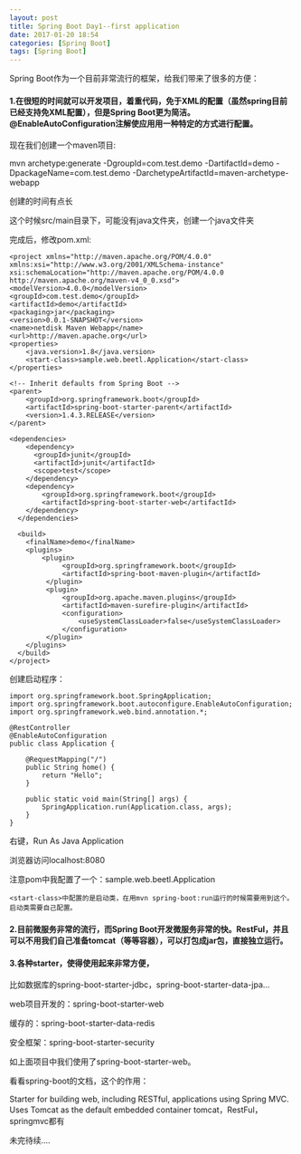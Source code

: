 ```yaml
---
layout: post
title: Spring Boot Day1--first application
date: 2017-01-20 18:54
categories: [Spring Boot]
tags: [Spring Boot]
---
```

Spring Boot作为一个目前非常流行的框架，给我们带来了很多的方便：

#### 1.在很短的时间就可以开发项目，着重代码，免于XML的配置（虽然spring目前已经支持免XML配置），但是Spring Boot更为简洁。@EnableAutoConfiguration注解使应用用一种特定的方式进行配置。

现在我们创建一个maven项目:

mvn archetype:generate -DgroupId=com.test.demo -DartifactId=demo -DpackageName=com.test.demo -DarchetypeArtifactId=maven-archetype-webapp

创建的时间有点长

这个时候src/main目录下，可能没有java文件夹，创建一个java文件夹

完成后，修改pom.xml:

    <project xmlns="http://maven.apache.org/POM/4.0.0" xmlns:xsi="http://www.w3.org/2001/XMLSchema-instance"
	xsi:schemaLocation="http://maven.apache.org/POM/4.0.0 http://maven.apache.org/maven-v4_0_0.xsd">
	<modelVersion>4.0.0</modelVersion>
	<groupId>com.test.demo</groupId>
	<artifactId>demo</artifactId>
	<packaging>jar</packaging>
	<version>0.0.1-SNAPSHOT</version>
	<name>netdisk Maven Webapp</name>
	<url>http://maven.apache.org</url>
	<properties>
		<java.version>1.8</java.version>
		<start-class>sample.web.beetl.Application</start-class>
	</properties>
  
	<!-- Inherit defaults from Spring Boot -->
	<parent>
		<groupId>org.springframework.boot</groupId>
		<artifactId>spring-boot-starter-parent</artifactId>
		<version>1.4.3.RELEASE</version>
	</parent>
  
	<dependencies>
	    <dependency>
	      <groupId>junit</groupId>
	      <artifactId>junit</artifactId>
	      <scope>test</scope>
	    </dependency>
		<dependency>
			<groupId>org.springframework.boot</groupId>
			<artifactId>spring-boot-starter-web</artifactId>
		</dependency>
	  </dependencies>
  
	  <build>
	    <finalName>demo</finalName>
	    <plugins>
			<plugin>
	             <groupId>org.springframework.boot</groupId>
	             <artifactId>spring-boot-maven-plugin</artifactId>
	         </plugin>
	         <plugin>
	             <groupId>org.apache.maven.plugins</groupId>
	             <artifactId>maven-surefire-plugin</artifactId>
	             <configuration>
	                 <useSystemClassLoader>false</useSystemClassLoader>
	             </configuration>
	         </plugin>
		</plugins>
	  </build>
	</project>


创建启动程序：

	import org.springframework.boot.SpringApplication;
	import org.springframework.boot.autoconfigure.EnableAutoConfiguration;
	import org.springframework.web.bind.annotation.*;
	
	@RestController
	@EnableAutoConfiguration
	public class Application {
	
		@RequestMapping("/")
		public String home() {
			return "Hello";
		}
		
		public static void main(String[] args) {
			SpringApplication.run(Application.class, args);
		}
	}


右键，Run As Java Application
 
浏览器访问localhost:8080


注意pom中我配置了一个：<start-class>sample.web.beetl.Application</start-class>

	<start-class>中配置的是启动类，在用mvn spring-boot:run运行的时候需要用到这个。启动类需要自己配置。


#### 2.目前微服务非常的流行，而Spring Boot开发微服务非常的快。RestFul，并且可以不用我们自己准备tomcat（等等容器），可以打包成jar包，直接独立运行。

#### 3.各种starter，使得使用起来非常方便，

比如数据库的spring-boot-starter-jdbc，spring-boot-starter-data-jpa...

web项目开发的：spring-boot-starter-web

缓存的：spring-boot-starter-data-redis

安全框架：spring-boot-starter-security

如上面项目中我们使用了spring-boot-starter-web。

看看spring-boot的文档，这个的作用：
	
Starter for building web, including RESTful, applications using Spring MVC. Uses Tomcat as the default embedded container
tomcat，RestFul，springmvc都有


未完待续....